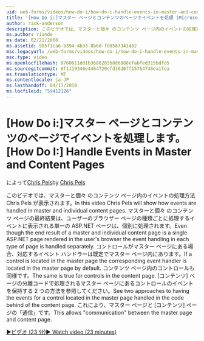 ```yaml
---
uid: web-forms/videos/how-do-i/how-do-i-handle-events-in-master-and-content-pages
title: '[How Do i:]マスター ページとコンテンツのページでイベントを処理 |Microsoft Docs'
author: rick-anderson
description: このビデオでは、マスターと個々 のコンテンツ ページ内のイベントの処理方法 Chris Pels が表示されます。 場合でも、マスターと個々 の conte の最終的な結果.
ms.author: riande
ms.date: 02/21/2008
ms.assetid: 9b5f1ca6-b394-4b33-8b60-fd0587341482
msc.legacyurl: /web-forms/videos/how-do-i/how-do-i-handle-events-in-master-and-content-pages
msc.type: video
ms.openlocfilehash: 8760611dd1b3680283b8d6888efabfed315bdfd5
ms.sourcegitcommit: 0f1119340e4464720cfd16d0ff15764746ea1fea
ms.translationtype: MT
ms.contentlocale: ja-JP
ms.lasthandoff: 04/17/2019
ms.locfileid: "59412126"
---
```

# <a name="how-do-i-handle-events-in-master-and-content-pages"></a><span data-ttu-id="f71a2-104">[How Do i:]マスター ページとコンテンツのページでイベントを処理します。</span><span class="sxs-lookup"><span data-stu-id="f71a2-104">[How Do I:] Handle Events in Master and Content Pages</span></span>

<span data-ttu-id="f71a2-105">によって[Chris Pels](https://twitter.com/chrispels)</span><span class="sxs-lookup"><span data-stu-id="f71a2-105">by [Chris Pels](https://twitter.com/chrispels)</span></span>

<span data-ttu-id="f71a2-106">このビデオでは、マスターと個々 のコンテンツ ページ内のイベントの処理方法 Chris Pels が表示されます。</span><span class="sxs-lookup"><span data-stu-id="f71a2-106">In this video Chris Pels will show how events are handled in master and individual content pages.</span></span> <span data-ttu-id="f71a2-107">マスターと個々 のコンテンツ ページの最終結果は、ユーザーのブラウザー ページの種類ごとに処理するイベントに表示される単一の ASP.NET ページは、個別に処理されます。</span><span class="sxs-lookup"><span data-stu-id="f71a2-107">Even though the end result of a master and individual content page is a single ASP.NET page rendered in the user's browser the event handling in each type of page is handled separately.</span></span> <span data-ttu-id="f71a2-108">コントロールがマスター ページにある場合、対応するイベント ハンドラーは既定でマスター ページ内にあります。</span><span class="sxs-lookup"><span data-stu-id="f71a2-108">If a control is located in the master page the corresponding event handler is located in the master page by default.</span></span> <span data-ttu-id="f71a2-109">コンテンツ ページ内のコントロールも同様です。</span><span class="sxs-lookup"><span data-stu-id="f71a2-109">The same is true for controls in the content page.</span></span> <span data-ttu-id="f71a2-110">[コンテンツ] ページの分離コードで処理されるマスター ページにあるコントロールのイベントを保持する 2 つの方法を参照してください。</span><span class="sxs-lookup"><span data-stu-id="f71a2-110">See two approaches to having the events for a control located in the master page handled in the code behind of the content page.</span></span> <span data-ttu-id="f71a2-111">これにより、マスター ページと [コンテンツ] ページの「通信」です。</span><span class="sxs-lookup"><span data-stu-id="f71a2-111">This allows "communication" between the master page and content page.</span></span>

[<span data-ttu-id="f71a2-112">&#9654;ビデオ (23 分)</span><span class="sxs-lookup"><span data-stu-id="f71a2-112">&#9654; Watch video (23 minutes)</span></span>](https://channel9.msdn.com/Blogs/ASP-NET-Site-Videos/how-do-i-handle-events-in-master-and-content-pages)
